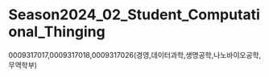 # Season2024_02_Student_Computational_Thinging
0009317017,0009317018,0009317026(경영,데이터과학,생명공학,나노바이오공학,무역학부)
